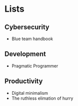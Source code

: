# Lists

## Cybersecurity

* Blue team handbook

## Development

* Pragmatic Programmer

## Productivity

* Digital minimalism
* The ruthless elimation of hurry
